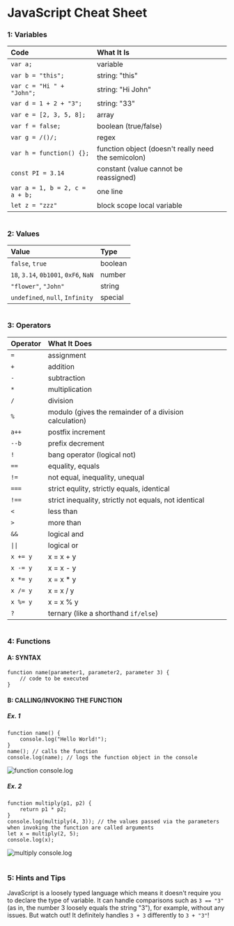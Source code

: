 # JavaScript Cheat Sheet

### 1: Variables

| Code                           | What It Is                                          |
| :----------------------------- | :-------------------------------------------------- |
| `var a;`                       | variable                                            |
| `var b = "this";`              | string: "this"                                      |
| `var c = "Hi " + "John";`      | string: "Hi John"                                   |
| `var d = 1 + 2 + "3";`         | string: "33"                                        |
| `var e = [2, 3, 5, 8];`        | array                                               |
| `var f = false;`               | boolean (true/false)                                |
| `var g = /()/;`                | regex                                               |
| `var h = function() {};`       | function object (doesn't really need the semicolon) |
| `const PI = 3.14`              | constant (value cannot be reassigned)               |
| `var a = 1, b = 2, c = a + b;` | one line                                            |
| `let z = "zzz"`                | block scope local variable                          |

#
### 2: Values

| Value                                 | Type    |
| :------------------------------------ | :------ |
| `false`, `true`                       | boolean |
| `18`, `3.14`, `0b1001`, `0xF6`, `NaN` | number  |
| `"flower"`, `"John"`                  | string  |
| `undefined`, `null`, `Infinity`       | special |
#
### 3: Operators

| Operator | What It Does                                           |
| :------- | :----------------------------------------------------- |
| `=`      | assignment                                             |
| `+`      | addition                                               |
| `-`      | subtraction                                            |
| `*`      | multiplication                                         |
| `/`      | division                                               |
| `%`      | modulo (gives the remainder of a division calculation) |
| `a++`    | postfix increment                                      |
| `--b`    | prefix decrement                                       |
| `!`      | bang operator (logical not)                            |
| `==`     | equality, equals                                       |
| `!=`     | not equal, inequality, unequal                         |
| `===`    | strict equlity, strictly equals, identical             |
| `!==`    | strict inequality, strictly not equals, not identical  |
| `<`      | less than                                              |
| `>`      | more than                                              |
| `&&`     | logical and                                            |
| `\|\|`   | logical or                                             |
| `x += y` | x = x + y                                              |
| `x -= y` | x = x - y                                              |
| `x *= y` | x = x \* y                                             |
| `x /= y` | x = x / y                                              |
| `x %= y` | x = x % y                                              |
| `?`      | ternary (like a shorthand `if/else`)                   |
#
### 4: Functions

#### A: SYNTAX

```
function name(parameter1, parameter2, parameter 3) {
    // code to be executed
}
```

#### B: CALLING/INVOKING THE FUNCTION

##### Ex. 1

```
function name() {
    console.log("Hello World!");
}
name(); // calls the function
console.log(name); // logs the function object in the console
```

![function console.log](https://github.com/ZanClifton/javascript-cheat-sheet/blob/main/images/function-console-log.png)

##### Ex. 2

```
function multiply(p1, p2) {
    return p1 * p2;
}
console.log(multiply(4, 3)); // the values passed via the parameters when invoking the function are called arguments
let x = multiply(2, 5);
console.log(x);
```

![multiply console.log](https://github.com/ZanClifton/javascript-cheat-sheet/blob/main/images/multiply-console-log.png)
#
### 5: Hints and Tips

JavaScript is a loosely typed language which means it doesn't require you to declare the type of variable. It can handle comparisons such as `3 == "3"` (as in, the number 3 loosely equals the string "3"), for example, without any issues. But watch out! It definitely handles `3 + 3` differently to `3 + "3"`!
